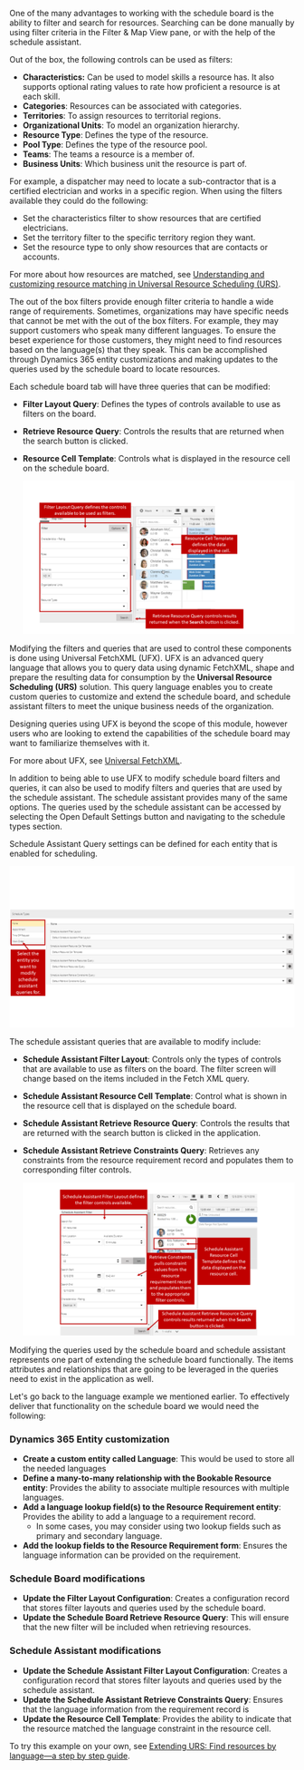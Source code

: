 One of the many advantages to working with the schedule board is the ability to filter and search for resources. Searching can be done manually by using filter criteria in the Filter & Map View pane, or with the help of the schedule assistant.

Out of the box, the following controls can be used as filters:

-   **Characteristics:** Can be used to model skills a resource has. It also supports optional rating values to rate how proficient a resource is at each skill.
-   **Categories**: Resources can be associated with categories.
-   **Territories**: To assign resources to territorial regions.
-   **Organizational Units**: To model an organization hierarchy.
-   **Resource Type**: Defines the type of the resource.
-   **Pool Type**: Defines the type of the resource pool.
-   **Teams**: The teams a resource is a member of.
-   **Business Units**: Which business unit the resource is part of.

For example, a dispatcher may need to locate a sub-contractor that is a certified electrician and works in a specific region. When using the
filters available they could do the following:

-   Set the characteristics filter to show resources that are certified electricians.
-   Set the territory filter to the specific territory region they want.
-   Set the resource type to only show resources that are contacts or accounts.

For more about how resources are matched, see [Understanding and customizing resource matching in Universal Resource Scheduling (URS)](https://docs.microsoft.com/en-us/dynamics365/customer-engagement/common-scheduler/developer/understanding-and-customizing-resource-matching-in-urs).


The out of the box filters provide enough filter criteria to handle a wide range of requirements. Sometimes, organizations may have specific needs that cannot be met with the out of the box filters. For example, they may support customers who speak many different languages. To ensure the beset experience for those customers, they might need to find resources based on the language(s) that they speak. This can be accomplished through Dynamics 365 entity customizations and making updates to the queries used by the schedule board to locate resources.

Each schedule board tab will have three queries that can be modified:

-   **Filter Layout Query**: Defines the types of controls available to use as filters on the board.
-   **Retrieve Resource Query**: Controls the results that are returned when the search button is clicked.  
-   **Resource Cell Template**: Controls what is displayed in the resource cell on the schedule board.

    ![Filter Layout Query](../media/csb-unit4-1.png)

Modifying the filters and queries that are used to control these components is done using Universal FetchXML (UFX). UFX is an advanced query language that allows you to query data using dynamic FetchXML, shape and prepare the resulting data for consumption by the **Universal Resource Scheduling (URS)** solution. This query language enables you to create custom queries to customize and extend the schedule board, and schedule assistant filters to meet the unique business needs of the organization.
 
Designing queries using UFX is beyond the scope of this module, however users who are looking to extend the capabilities of the schedule board may want to familiarize themselves with it.


For more about UFX, see [Universal FetchXML](https://docs.microsoft.com/en-us/dynamics365/customer-engagement/common-scheduler/developer/universal-fetchxml).


In addition to being able to use UFX to modify schedule board filters and queries, it can also be used to modify filters and queries that are used by the schedule assistant. The schedule assistant provides many of
the same options. The queries used by the schedule assistant can be accessed by selecting the Open Default Settings button and navigating to the schedule types section.

Schedule Assistant Query settings can be defined for each entity that is enabled for scheduling.

![Schedule Types](../media/csb-unit4-2.png)

The schedule assistant queries that are available to modify include:


-   **Schedule Assistant Filter Layout**: Controls only the types of controls that are available to use as filters on the board. The filter screen will change based on the items included in the Fetch XML query.
-   **Schedule Assistant Resource Cell Template**: Control what is shown in the resource cell that is displayed on the schedule board.
-   **Schedule Assistant Retrieve Resource Query**: Controls the results that are returned with the search button is clicked in the application.
-   **Schedule Assistant Retrieve Constraints Query**: Retrieves any constraints from the resource requirement record and populates them to corresponding filter controls.

    ![Schedule Assistant Filter](../media/csb-unit4-3.png)


Modifying the queries used by the schedule board and schedule assistant represents one part of extending the schedule board functionally. The items attributes and relationships that are going to be leveraged in the queries need to exist in the application as well.

Let's go back to the language example we mentioned earlier. To effectively deliver that functionality on the schedule board we would need the following:

### Dynamics 365 Entity customization

-   **Create a custom entity called Language**: This would be used to  store all the needed languages
-   **Define a many-to-many relationship with the Bookable Resource entity**: Provides the ability to associate multiple resources with multiple languages.
-   **Add a language lookup field(s) to the Resource Requirement entity**: Provides the ability to add a language to a requirement record.
    -   In some cases, you may consider using two lookup fields such as primary and secondary language.
-   **Add the lookup fields to the Resource Requirement form**: Ensures the language information can be provided on the requirement.

### Schedule Board modifications

-   **Update the Filter Layout Configuration**: Creates a configuration record that stores filter layouts and queries used by the schedule board.
-   **Update the Schedule Board Retrieve Resource Query**: This will ensure that the new filter will be included when retrieving resources.

### Schedule Assistant modifications

-   **Update the Schedule Assistant Filter Layout Configuration**: Creates a configuration record that stores filter layouts and queries used by the schedule assistant.
-   **Update the Schedule Assistant Retrieve Constraints Query**: Ensures that the language information from the requirement record is
-   **Update the Resource Cell Template**: Provides the ability to indicate that the resource matched the language constraint in the resource cell.

To try this example on your own, see [Extending URS: Find resources by language—a step by step guide](https://docs.microsoft.com/en-us/dynamics365/customer-engagement/common-scheduler/developer/extending-urs-step-by-step).
